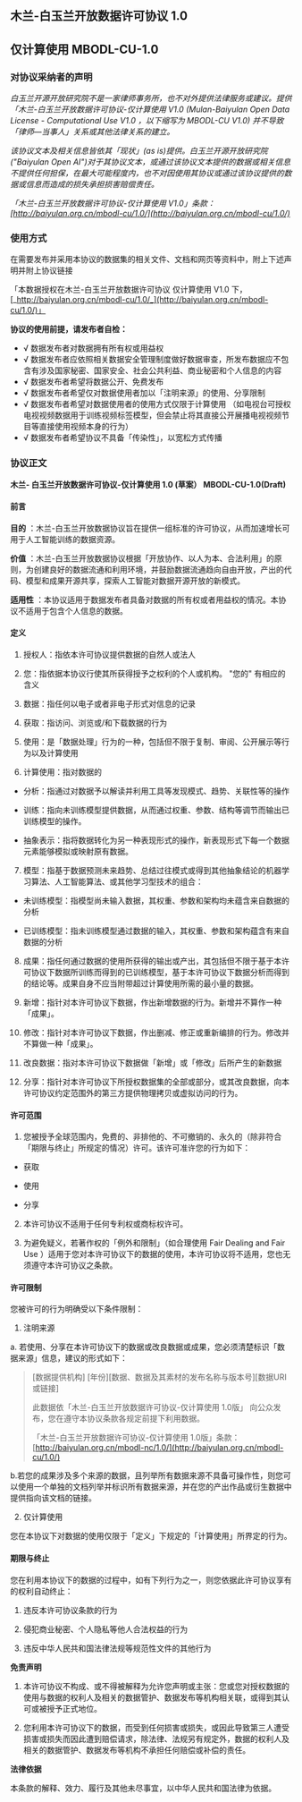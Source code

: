 ## 木兰-白玉兰开放数据许可协议 1.0

## **仅计算使用 MBODL-CU-1.0**

### **对协议采纳者的声明**

_白玉兰开源开放研究院不是一家律师事务所，也不对外提供法律服务或建议。提供「木兰-白玉兰开放数据许可协议-仅计算使用 V1.0 (Mulan-Baiyulan Open Data License - Computational Use V1.0 ，以下缩写为 MBODL-CU V1.0) 并不导致「律师—当事人」关系或其他法律关系的建立。_

_该协议文本及相关信息皆依其「现状」(as is)提供。白玉兰开源开放研究院(&quot;Baiyulan Open AI&quot;)对于其协议文本，或通过该协议文本提供的数据或相关信息不提供任何担保，在最大可能程度内，也不对因使用其协议或通过该协议提供的数据或信息而造成的损失承担损害赔偿责任。_

_「木兰-白玉兰开放数据许可协议-仅计算使用 V1.0」条款：[http://baiyulan.org.cn/mbodl-cu/1.0/](http://baiyulan.org.cn/mbodl-cu/1.0/)_

### **使用方式**

在需要发布并采用本协议的数据集的相关文件、文档和网页等资料中，附上下述声明并附上协议链接

「本数据授权在木兰-白玉兰开放数据许可协议 仅计算使用 V1.0 下，[_http://baiyulan.org.cn/mbodl-cu/1.0/_](http://baiyulan.org.cn/mbodl-cu/1.0/)」

**协议的使用前提，请发布者自检：**
- √ 数据发布者对数据拥有所有权或用益权
- √ 数据发布者应依照相关数据安全管理制度做好数据审查，所发布数据应不包含有涉及国家秘密、国家安全、社会公共利益、商业秘密和个人信息的内容
- √ 数据发布者希望将数据公开、免费发布
- √ 数据发布者希望仅对数据使用者加以「注明来源」的使用、分享限制
- √ 数据发布者希望对数据使用者的使用方式仅限于计算使用 （如电视台可授权电视视频数据用于训练视频标签模型，但会禁止将其直接公开展播电视视频节目等直接使用视频本身的行为）
- √ 数据发布者希望协议不具备「传染性」，以宽松方式传播


### **协议正文**

**木兰- 白玉兰开放数据许可协议-仅计算使用 1.0 (草案）  MBODL-CU-1.0(Draft)**

#### **前言**

**目的** ：木兰-白玉兰开放数据协议旨在提供一组标准的许可协议，从而加速增长可用于人工智能训练的数据资源。

**价值** ：木兰-白玉兰开放数据协议根据「开放协作、以人为本、合法利用」的原则，为创建良好的数据流通和利用环境，并鼓励数据流通趋向自由开放，产出的代码、模型和成果开源共享，探索人工智能对数据开源开放的新模式。

**适用性** ：本协议适用于数据发布者具备对数据的所有权或者用益权的情况。本协议不适用于包含个人信息的数据。

#### **定义**

1. 授权人：指依本许可协议提供数据的自然人或法人

2. 您：指依据本协议行使其所获得授予之权利的个人或机构。 &quot;您的&quot; 有相应的含义

3. 数据：指任何以电子或者非电子形式对信息的记录

4. 获取：指访问、浏览或/和下载数据的行为

5. 使用：是「数据处理」行为的一种，包括但不限于复制、审阅、公开展示等行为以及计算使用

6. 计算使用：指对数据的
  - 分析：指通过对数据予以解读并利用工具等发现模式、趋势、关联性等的操作

  - 训练：指向未训练模型提供数据，从而通过权重、参数、结构等调节而输出已训练模型的操作。

  - 抽象表示：指将数据转化为另一种表现形式的操作，新表现形式下每一个数据元素能够模拟或映射原有数据。

7. 模型：指基于数据预测未来趋势、总结过往模式或得到其他抽象结论的机器学习算法、人工智能算法、或其他学习型技术的组合：

  - 未训练模型：指模型尚未输入数据，其权重、参数和架构均未蕴含来自数据的分析

  - 已训练模型：指未训练模型通过数据的输入，其权重、参数和架构蕴含有来自数据的分析

8. 成果：指任何通过数据的使用所获得的输出或产出，其包括但不限于基于本许可协议下数据所训练而得到的已训练模型，基于本许可协议下数据分析而得到的结论等。成果自身不应当附带超过计算使用所需的最小量的数据。

9. 新增：指针对本许可协议下数据，作出新增数据的行为。新增并不算作一种「成果」。

10. 修改：指针对本许可协议下数据，作出删减、修正或重新编排的行为。修改并不算做一种「成果」。

11. 改良数据：指对本许可协议下数据做「新增」或「修改」后所产生的新数据

12. 分享：指针对本许可协议下所授权数据集的全部或部分，或其改良数据，向本许可协议约定范围外的第三方提供物理拷贝或虚拟访问的行为。

#### **许可范围**

1. 您被授予全球范围内，免费的、非排他的、不可撤销的、永久的（除非符合「期限与终止」所规定的情况）许可。该许可准许您的行为如下：

  - 获取

  - 使用

  - 分享

2. 本许可协议不适用于任何专利权或商标权许可。

3. 为避免疑义，若著作权的「例外和限制」（如合理使用 Fair Dealing and Fair Use ）适用于您对本许可协议下的数据的使用，本许可协议将不适用，您也无须遵守本许可协议之条款。

#### **许可限制**

您被许可的行为明确受以下条件限制：

1. 注明来源

  a. 若使用、分享在本许可协议下的数据或改良数据或成果，您必须清楚标识「数据来源」信息，建议的形式如下：
  > [数据提供机构] [年份][数据、数据及其素材的发布名称与版本号][数据URI或链接]
  >
  >此数据依「木兰-白玉兰开放数据许可协议-仅计算使用 1.0版」 向公众发布，您在遵守本协议条款各规定前提下利用数据。
  >
  >「木兰-白玉兰开放数据许可协议-仅计算使用 1.0版」条款：[http://baiyulan.org.cn/mbodl-nc/1.0/](http://baiyulan.org.cn/mbodl-cu/1.0/)

  b.若您的成果涉及多个来源的数据，且列举所有数据来源不具备可操作性，则您可以使用一个单独的文档列举并标识所有数据来源，并在您的产出作品或衍生数据中提供指向该文档的链接。

2. 仅计算使用

  您在本协议下对数据的使用仅限于「定义」下规定的「计算使用」所界定的行为。

#### **期限与终止**

您在利用本协议下的数据的过程中，如有下列行为之一，则您依据此许可协议享有的权利自动终止：

1. 违反本许可协议条款的行为

2. 侵犯商业秘密、个人隐私等他人合法权益的行为

3. 违反中华人民共和国法律法规等规范性文件的其他行为

**免责声明**

1. 本许可协议不构成、或不得被解释为允许您声明或主张：您或您对授权数据的使用与数据的权利人及相关的数据管护、数据发布等机构相关联，或得到其认可或被授予正式地位。

2. 您利用本许可协议下的数据，而受到任何损害或损失，或因此导致第三人遭受损害或损失而因此遭到赔偿请求，除法律、法规另有规定外，数据的权利人及相关的数据管护、数据发布等机构不承担任何赔偿或补偿的责任。

**法律依据**

本条款的解释、效力、履行及其他未尽事宜，以中华人民共和国法律为依据。

